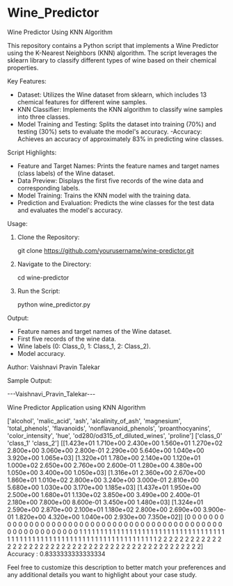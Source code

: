 # Wine_Predictor


Wine Predictor Using KNN Algorithm

This repository contains a Python script that implements a Wine Predictor using the K-Nearest Neighbors (KNN) algorithm. The script leverages the sklearn library to classify different types of wine based on their chemical properties.

Key Features:
- Dataset: Utilizes the Wine dataset from sklearn, which includes 13 chemical features for different wine samples.
- KNN Classifier: Implements the KNN algorithm to classify wine samples into three classes.
- Model Training and Testing: Splits the dataset into training (70%) and testing (30%) sets to evaluate the model's accuracy.
-Accuracy: Achieves an accuracy of approximately 83% in predicting wine classes.

 Script Highlights:
- Feature and Target Names: Prints the feature names and target names (class labels) of the Wine dataset.
- Data Preview: Displays the first five records of the wine data and corresponding labels.
- Model Training: Trains the KNN model with the training data.
- Prediction and Evaluation: Predicts the wine classes for the test data and evaluates the model's accuracy.

 Usage:
1. Clone the Repository: 
   
   git clone https://github.com/yourusername/wine-predictor.git
   
2. Navigate to the Directory:
  
   cd wine-predictor
   
3. Run the Script:
   
   python wine_predictor.py
   

Output:
- Feature names and target names of the Wine dataset.
- First five records of the wine data.
- Wine labels (0: Class_0, 1: Class_1, 2: Class_2).
- Model accuracy.

Author:
Vaishnavi Pravin Talekar

 Sample Output:

---Vaishnavi_Pravin_Talekar---

Wine Predictor Application using KNN Algorithm

['alcohol', 'malic_acid', 'ash', 'alcalinity_of_ash', 'magnesium', 'total_phenols', 'flavanoids', 'nonflavanoid_phenols', 'proanthocyanins', 'color_intensity', 'hue', 'od280/od315_of_diluted_wines', 'proline']
['class_0' 'class_1' 'class_2']
[[1.423e+01 1.710e+00 2.430e+00 1.560e+01 1.270e+02 2.800e+00 3.060e+00
  2.800e-01 2.290e+00 5.640e+00 1.040e+00 3.920e+00 1.065e+03]
 [1.320e+01 1.780e+00 2.140e+00 1.120e+01 1.000e+02 2.650e+00 2.760e+00
  2.600e-01 1.280e+00 4.380e+00 1.050e+00 3.400e+00 1.050e+03]
 [1.316e+01 2.360e+00 2.670e+00 1.860e+01 1.010e+02 2.800e+00 3.240e+00
  3.000e-01 2.810e+00 5.680e+00 1.030e+00 3.170e+00 1.185e+03]
 [1.437e+01 1.950e+00 2.500e+00 1.680e+01 1.130e+02 3.850e+00 3.490e+00
  2.400e-01 2.180e+00 7.800e+00 8.600e-01 3.450e+00 1.480e+03]
 [1.324e+01 2.590e+00 2.870e+00 2.100e+01 1.180e+02 2.800e+00 2.690e+00
  3.900e-01 1.820e+00 4.320e+00 1.040e+00 2.930e+00 7.350e+02]]
[0 0 0 0 0 0 0 0 0 0 0 0 0 0 0 0 0 0 0 0 0 0 0 0 0 0 0 0 0 0 0 0 0 0 0 0 0
 0 0 0 0 0 0 0 0 0 0 0 0 0 0 0 0 0 0 0 0 0 0 1 1 1 1 1 1 1 1 1 1 1 1 1 1 1
 1 1 1 1 1 1 1 1 1 1 1 1 1 1 1 1 1 1 1 1 1 1 1 1 1 1 1 1 1 1 1 1 1 1 1 1 1
 1 1 1 1 1 1 1 1 1 1 1 1 1 1 1 1 1 1 1 2 2 2 2 2 2 2 2 2 2 2 2 2 2 2 2 2 2
 2 2 2 2 2 2 2 2 2 2 2 2 2 2 2 2 2 2 2 2 2 2 2 2 2 2 2 2 2 2]
Accuracy :  0.8333333333333334




Feel free to customize this description to better match your preferences and any additional details you want to highlight about your case study.
